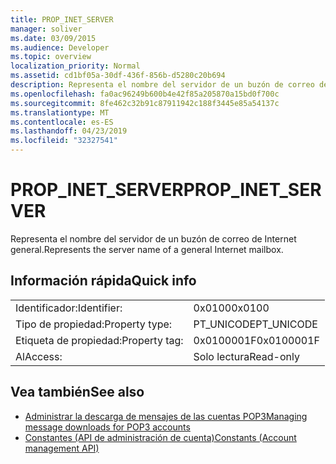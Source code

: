 ```yaml
---
title: PROP_INET_SERVER
manager: soliver
ms.date: 03/09/2015
ms.audience: Developer
ms.topic: overview
localization_priority: Normal
ms.assetid: cd1bf05a-30df-436f-856b-d5280c20b694
description: Representa el nombre del servidor de un buzón de correo de Internet general.
ms.openlocfilehash: fa0ac96249b600b4e42f85a205870a15bd0f700c
ms.sourcegitcommit: 8fe462c32b91c87911942c188f3445e85a54137c
ms.translationtype: MT
ms.contentlocale: es-ES
ms.lasthandoff: 04/23/2019
ms.locfileid: "32327541"
---
```

# <a name="propinetserver"></a><span data-ttu-id="1babd-103">PROP_INET_SERVER</span><span class="sxs-lookup"><span data-stu-id="1babd-103">PROP_INET_SERVER</span></span>

<span data-ttu-id="1babd-104">Representa el nombre del servidor de un buzón de correo de Internet general.</span><span class="sxs-lookup"><span data-stu-id="1babd-104">Represents the server name of a general Internet mailbox.</span></span>
  
## <a name="quick-info"></a><span data-ttu-id="1babd-105">Información rápida</span><span class="sxs-lookup"><span data-stu-id="1babd-105">Quick info</span></span>

|||
|:-----|:-----|
|<span data-ttu-id="1babd-106">Identificador:</span><span class="sxs-lookup"><span data-stu-id="1babd-106">Identifier:</span></span>  <br/> |<span data-ttu-id="1babd-107">0x0100</span><span class="sxs-lookup"><span data-stu-id="1babd-107">0x0100</span></span>  <br/> |
|<span data-ttu-id="1babd-108">Tipo de propiedad:</span><span class="sxs-lookup"><span data-stu-id="1babd-108">Property type:</span></span>  <br/> |<span data-ttu-id="1babd-109">PT_UNICODE</span><span class="sxs-lookup"><span data-stu-id="1babd-109">PT_UNICODE</span></span>  <br/> |
|<span data-ttu-id="1babd-110">Etiqueta de propiedad:</span><span class="sxs-lookup"><span data-stu-id="1babd-110">Property tag:</span></span>  <br/> |<span data-ttu-id="1babd-111">0x0100001F</span><span class="sxs-lookup"><span data-stu-id="1babd-111">0x0100001F</span></span>  <br/> |
|<span data-ttu-id="1babd-112">Al</span><span class="sxs-lookup"><span data-stu-id="1babd-112">Access:</span></span>  <br/> |<span data-ttu-id="1babd-113">Solo lectura</span><span class="sxs-lookup"><span data-stu-id="1babd-113">Read-only</span></span>  <br/> |
   
## <a name="see-also"></a><span data-ttu-id="1babd-114">Vea también</span><span class="sxs-lookup"><span data-stu-id="1babd-114">See also</span></span>

- [<span data-ttu-id="1babd-115">Administrar la descarga de mensajes de las cuentas POP3</span><span class="sxs-lookup"><span data-stu-id="1babd-115">Managing message downloads for POP3 accounts</span></span>](managing-message-downloads-for-pop3-accounts.md) 
- [<span data-ttu-id="1babd-116">Constantes (API de administración de cuenta)</span><span class="sxs-lookup"><span data-stu-id="1babd-116">Constants (Account management API)</span></span>](constants-account-management-api.md)

